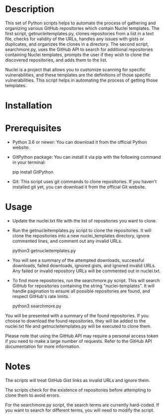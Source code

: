 # Description

This set of Python scripts helps to automate the process of gathering and organizing various GitHub repositories which contain Nuclei templates. The first script, getnucleitemplates.py, clones repositories from a list in a text file, checks for validity of the URLs, handles any issues with gists or duplicates, and organizes the clones in a directory. The second script, searchmore.py, uses the GitHub API to search for additional repositories containing Nuclei templates, prompts the user if they wish to clone the discovered repositories, and adds them to the list.

Nuclei is a project that allows you to customize scanning for specific vulnerabilities, and these templates are the definitions of those specific vulnerabilities. This script helps in automating the process of getting those templates.

# Installation

# Prerequisites

* Python 3.6 or newer: You can download it from the official Python website.
* GitPython package: You can install it via pip with the following command in your terminal:

  pip install GitPython

* Git: This script uses git commands to clone repositories. If you haven't installed git yet, you can download it from the official Git website.

# Usage

* Update the nuclei.txt file with the list of repositories you want to clone.
* Run the getnucleitemplates.py script to clone the repositories. It will clone the repositories into a new nuclei_templates directory, ignore commented lines, and comment out any invalid URLs.

  python3 getnucleitemplates.py

* You will see a summary of the attempted downloads, successful downloads, failed downloads, ignored gists, and ignored invalid URLs. Any failed or invalid repository URLs will be commented out in nuclei.txt.
* To find more repositories, run the searchmore.py script. This will search GitHub for repositories containing the string "nuclei-templates". It will handle pagination to ensure all possible repositories are found, and respect GitHub's rate limits.

  python3 searchmore.py

You will be presented with a summary of the found repositories. If you choose to download the found repositories, they will be added to the nuclei.txt file and getnucleitemplates.py will be executed to clone them.

Please note that using the GitHub API may require a personal access token if you need to make a large number of requests. Refer to the GitHub API documentation for more information.

# Notes

The scripts will treat GitHub Gist links as invalid URLs and ignore them.

The scripts check for the existence of repositories before attempting to clone them to avoid errors.

For the searchmore.py script, the search terms are currently hard-coded. If you want to search for different terms, you will need to modify the script.
